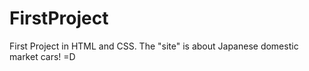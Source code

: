 # FirstProject
First Project in HTML and CSS. The "site" is about Japanese domestic market cars! =D
